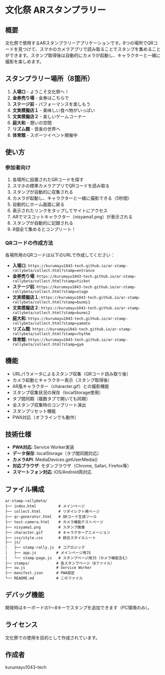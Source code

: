 # 文化祭 ARスタンプラリー

## 概要
文化祭で使用するARスタンプラリーアプリケーションです。8つの場所でQRコードを見つけて、スマホのカメラアプリで読み取ることでスタンプを集めることができます。スタンプ取得後は自動的にカメラが起動し、キャラクターと一緒に撮影を楽しめます。

## スタンプラリー場所（8箇所）
1. **入場口** - ようこそ文化祭へ！
2. **金券売り場** - 金券はこちらで
3. **ステージ前** - パフォーマンスを楽しもう
4. **文実模擬店１** - 美味しい食べ物がいっぱい
5. **文実模擬店２** - 楽しいゲームコーナー
6. **庭大和** - 憩いの空間
7. **リズム館** - 音楽の世界へ
8. **体育館** - スポーツイベント開催中

## 使い方

### 参加者向け
1. 各場所に設置されたQRコードを探す
2. スマホの標準カメラアプリでQRコードを読み取る
3. スタンプが自動的に収集される
4. カメラが起動し、キャラクターと一緒に撮影できる（5秒間）
5. 自動的にホーム画面に戻る
3. 表示されたリンクをタップしてサイトにアクセス
4. ARでマスコットキャラクター（nisyama1.png）が表示される
5. スタンプが自動的に記録される
6. 8個全て集めるとコンプリート！

### QRコードの作成方法
各場所用のQRコードは以下のURLで作成してください：

- **入場口**: `https://kurumayu1043-tech.github.io/ar-stamp-rallybeta/collect.html?stamp=entrance`
- **金券売り場**: `https://kurumayu1043-tech.github.io/ar-stamp-rallybeta/collect.html?stamp=ticket`
- **ステージ前**: `https://kurumayu1043-tech.github.io/ar-stamp-rallybeta/collect.html?stamp=stage`
- **文実模擬店１**: `https://kurumayu1043-tech.github.io/ar-stamp-rallybeta/collect.html?stamp=bunmi1`
- **文実模擬店２**: `https://kurumayu1043-tech.github.io/ar-stamp-rallybeta/collect.html?stamp=bunmi2`
- **庭大和**: `https://kurumayu1043-tech.github.io/ar-stamp-rallybeta/collect.html?stamp=yamato`
- **リズム館**: `https://kurumayu1043-tech.github.io/ar-stamp-rallybeta/collect.html?stamp=rhythm`
- **体育館**: `https://kurumayu1043-tech.github.io/ar-stamp-rallybeta/collect.html?stamp=gym`

## 機能
- URLパラメータによるスタンプ収集（QRコード読み取り後）
- カメラ起動とキャラクター表示（スタンプ取得後）
- AR風キャラクター（character.gif）との撮影機能
- スタンプ収集状況の保存（localStorage使用）
- タブ間同期（複数タブで開いても同期）
- 全スタンプ収集時のコンプリート演出
- スタンプリセット機能
- PWA対応（オフラインでも動作）

## 技術仕様
- **PWA対応**: Service Worker実装
- **データ保存**: localStorage（タブ間同期対応）
- **カメラAPI**: MediaDevices.getUserMedia()
- **対応ブラウザ**: モダンブラウザ（Chrome, Safari, Firefox等）
- **スマートフォン対応**: iOS/Android両対応

## ファイル構成
```
ar-stamp-rallybeta/
├── index.html          # メインページ
├── collect.html        # リダイレクト用ページ
├── qr-generator.html   # QRコード生成ツール
├── test-camera.html    # カメラ機能テストページ
├── nisyama1.png        # スタンプ画像
├── character.gif       # キャラクターアニメーション
├── css/style.css       # 統合スタイルシート
├── js/
│   ├── stamp-rally.js  # コアロジック
│   ├── app.js         # メインページ用JS
│   └── stamp-page.js   # スタンプページ用JS（カメラ機能含む）
├── stamps/            # 各スタンプページ（8ファイル）
├── sw.js              # Service Worker
├── manifest.json      # PWA設定
└── README.md          # このファイル
```

## デバッグ機能
開発時はキーボードの1〜8キーでスタンプを追加できます（PC環境のみ）。

## ライセンス
文化祭での使用を目的として作成されています。

## 作成者
kurumayu1043-tech